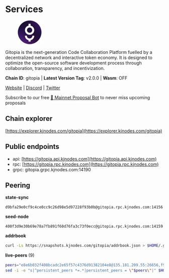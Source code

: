# Services

<figure><img src="https://raw.githubusercontent.com/kj89/cosmos-images/main/logos/gitopia.png" alt=""><figcaption></figcaption></figure>

Gitopia is the next-generation Code Collaboration Platform fuelled by  a decentralized network and interactive token economy. It is designed  to optimize the open-source software development process through  collaboration, transparency, and incentivization.

**Chain ID**: gitopia | **Latest Version Tag**: v2.0.0 | **Wasm**: OFF

[Website](https://gitopia.com/) | [Discord](https://discord.gg/hFTXCGNYDZ) | [Twitter](https://twitter.com/gitopiaDAO)



Subscribe to our free [🤖 Mainnet Proposal Bot](https://t.me/kjnodes_proposal_bot) to never miss upcoming proposals


## Chain explorer
[https://explorer.kjnodes.com/gitopia](https://explorer.kjnodes.com/gitopia)

## Public endpoints

* api: [https://gitopia.api.kjnodes.com](https://gitopia.api.kjnodes.com)
* rpc: [https://gitopia.rpc.kjnodes.com](https://gitopia.rpc.kjnodes.com)
* grpc: gitopia.grpc.kjnodes.com:14190

## Peering

**state-sync**

```text
d9bfa29e0cf9c4ce0cc9c26d98e5d97228f93b0b@gitopia.rpc.kjnodes.com:14156
```

**seed-node**

```text
400f3d9e30b69e78a7fb891f60d76fa3c73f0ecc@gitopia.rpc.kjnodes.com:14159
```

**addrbook**
```bash
curl -Ls https://snapshots.kjnodes.com/gitopia/addrbook.json > $HOME/.gitopia/config/addrbook.json
```

**live-peers** (9)
```bash
peers="e8e6b032f408bcadc2e65f57c4376d91382104e8@135.181.209.55:26656,f9b892ea2e8ed8aa83f7b98e7e47371c23b01924@213.239.207.175:36656,de34c6491557c59bc5d73631fb73bf05cd726e3e@142.132.202.50:37656,c274f612fe7cf259aef7d9f01dc4ecfebca43656@148.251.137.146:26656,abca18ed112719b4f0a23932797dba2733f0fd44@23.88.5.169:25656,0724a81eaee075bf4e1af702930dbc72977d71af@143.110.240.245:26656,d9bfa29e0cf9c4ce0cc9c26d98e5d97228f93b0b@65.109.88.38:14156,a0b6c89b4fe0f455a027080103bffd001f3b6248@65.21.134.202:26356,d25a718d491f52efdfd31e8dfdeaa69d1d1946dd@65.108.10.49:26556"
sed -i -e "s|^persistent_peers *=.*|persistent_peers = \"$peers\"|" $HOME/.gitopia/config/config.toml
```
